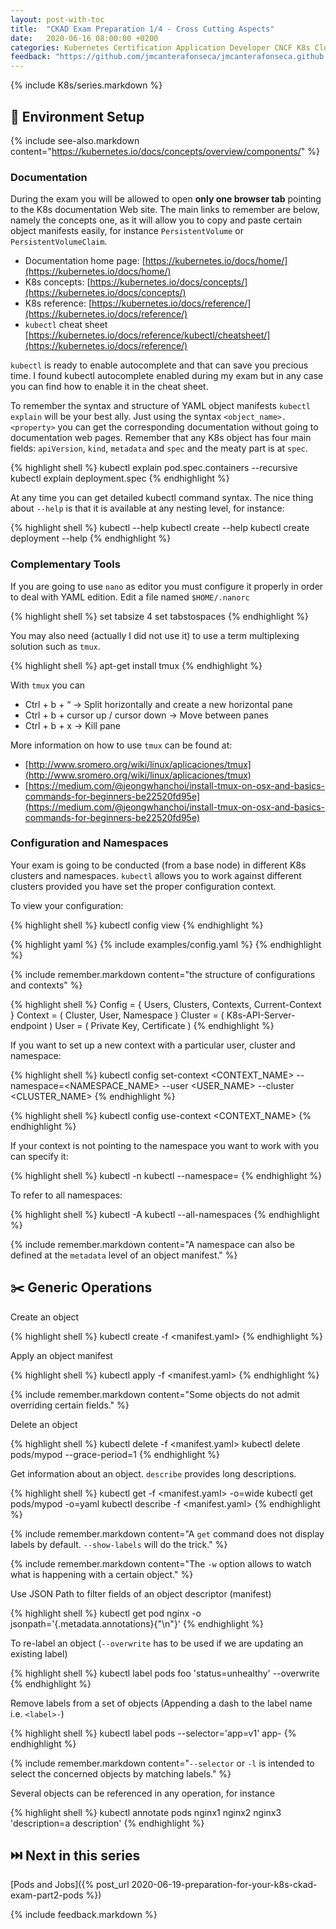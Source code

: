 ```yaml
---
layout: post-with-toc
title:  "CKAD Exam Preparation 1/4 - Cross Cutting Aspects"
date:   2020-06-16 08:00:00 +0200
categories: Kubernetes Certification Application Developer CNCF K8s Cloud Native Computing CKAD Linux Foundation
feedback: "https://github.com/jmcanterafonseca/jmcanterafonseca.github.io/issues/1"
---
```


{% include K8s/series.markdown %}

## 🧭 Environment Setup

{% include see-also.markdown content="https://kubernetes.io/docs/concepts/overview/components/" %}

### Documentation 

During the exam you will be allowed to open **only one browser tab** pointing to the K8s documentation Web site. 
The main links to remember are below, namely the concepts one, as it will allow you to copy and paste certain
object manifests easily, for instance `PersistentVolume` or `PersistentVolumeClaim`. 

* Documentation home page: [https://kubernetes.io/docs/home/](https://kubernetes.io/docs/home/)
* K8s concepts: [https://kubernetes.io/docs/concepts/](https://kubernetes.io/docs/concepts/)
* K8s reference: [https://kubernetes.io/docs/reference/](https://kubernetes.io/docs/reference/)
* `kubectl` cheat sheet [https://kubernetes.io/docs/reference/kubectl/cheatsheet/](https://kubernetes.io/docs/reference/)

`kubectl` is ready to enable autocomplete and that can save you precious time. I found kubectl autocomplete enabled during my exam but in any case you can find how to enable it in the cheat sheet. 

To remember the syntax and structure of YAML object manifests `kubectl explain` will be your best ally. 
Just using the syntax `<object_name>.<property>` you can get the corresponding documentation without going
to documentation web pages. Remember that any K8s object has four main fields: `apiVersion`, `kind`, `metadata` and `spec` and the meaty part is at `spec`. 

{% highlight shell %}
kubectl explain pod.spec.containers --recursive
kubectl explain deployment.spec
{% endhighlight %}

At any time you can get detailed kubectl command syntax. The nice thing about `--help` is
that it is available at any nesting level, for instance:

{% highlight shell %}
kubectl --help
kubectl create --help
kubectl create deployment --help
{% endhighlight %}

### Complementary Tools
If you are going to use `nano` as editor you must configure it properly in order to deal with YAML edition. Edit a file named `$HOME/.nanorc`

{% highlight shell %}
set tabsize 4
set tabstospaces
{% endhighlight %}

You may also need (actually I did not use it) to use a term multiplexing solution such as `tmux`.

{% highlight shell %}
apt-get install tmux
{% endhighlight %}

With `tmux` you can 

* Ctrl + b + “ → Split horizontally and create a new horizontal pane
* Ctrl + b + cursor up / cursor down → Move between panes
* Ctrl + b + x → Kill pane

More information on how to use `tmux` can be found at:

* [http://www.sromero.org/wiki/linux/aplicaciones/tmux](http://www.sromero.org/wiki/linux/aplicaciones/tmux)
* [https://medium.com/@jeongwhanchoi/install-tmux-on-osx-and-basics-commands-for-beginners-be22520fd95e](https://medium.com/@jeongwhanchoi/install-tmux-on-osx-and-basics-commands-for-beginners-be22520fd95e)

### Configuration and Namespaces
Your exam is going to be conducted (from a base node) in different K8s clusters and namespaces. 
`kubectl` allows you to work against different clusters provided you have set the proper configuration context. 

To view your configuration: 

{% highlight shell %}
kubectl config view
{% endhighlight %}

{% highlight yaml %}
{% include examples/config.yaml %}
{% endhighlight %}

{% include remember.markdown content="the structure of configurations and contexts" %} 

{% highlight shell %}
Config = { Users, Clusters, Contexts, Current-Context }
Context = ( Cluster, User, Namespace )
Cluster = ( K8s-API-Server-endpoint )
User = ( Private Key, Certificate )
{% endhighlight %}

If you want to set up a new context with a particular user, cluster and namespace:

{% highlight shell %}
kubectl config set-context <CONTEXT_NAME> --namespace=<NAMESPACE_NAME> 
--user <USER_NAME> --cluster <CLUSTER_NAME>
{% endhighlight %}

{% highlight shell %}
kubectl config use-context <CONTEXT_NAME> 
{% endhighlight %}

If your context is not pointing to the namespace you want to work with you can specify it:

{% highlight shell %}
kubectl -n  <NAMESPACE>
kubectl --namespace=<NAMESPACE>
{% endhighlight %}

To refer to all namespaces: 

{% highlight shell %}
kubectl -A
kubectl --all-namespaces
{% endhighlight %}

{% include remember.markdown content="A namespace can also be defined at the `metadata` level of an object manifest." %}

## ✂️ Generic Operations

Create an object

{% highlight shell %}
kubectl create -f <manifest.yaml>
{% endhighlight %}

Apply an object manifest

{% highlight shell %}
kubectl apply -f <manifest.yaml>
{% endhighlight %}

{% include remember.markdown content="Some objects do not admit overriding certain fields." %}

Delete an object

{% highlight shell %}
kubectl delete -f <manifest.yaml>
kubectl delete pods/mypod --grace-period=1
{% endhighlight %}

Get information about an object. `describe` provides long descriptions. 

{% highlight shell %}
kubectl get -f <manifest.yaml> -o=wide
kubectl get pods/mypod -o=yaml
kubectl describe -f <manifest.yaml>
{% endhighlight %}

{% include remember.markdown content="A `get` command does not display labels by default. `--show-labels` will do the trick." %}

{% include remember.markdown content="The  `-w` option allows to watch what is happening with a certain object." %}

Use JSON Path to filter fields of an object descriptor (manifest)

{% highlight shell %}
kubectl get pod nginx -o jsonpath='{.metadata.annotations}{"\n"}'
{% endhighlight %}

To re-label an object (`--overwrite` has to be used if we are updating an existing label)

{% highlight shell %}
kubectl label pods foo 'status=unhealthy' --overwrite
{% endhighlight %}

Remove labels from a set of objects (Appending a dash to the label name i.e. `<label>-`)

{% highlight shell %}
kubectl label pods --selector='app=v1' app-
{% endhighlight %}

{% include remember.markdown content="`--selector` or `-l` is intended to select the concerned objects by matching labels." %}

Several objects can be referenced in any operation, for instance

{% highlight shell %}
kubectl annotate pods nginx1 nginx2 nginx3 'description=a description'
{% endhighlight %}

## ⏭️ Next in this series

[Pods and Jobs]({% post_url 2020-06-19-preparation-for-your-k8s-ckad-exam-part2-pods %})

{% include feedback.markdown %}
